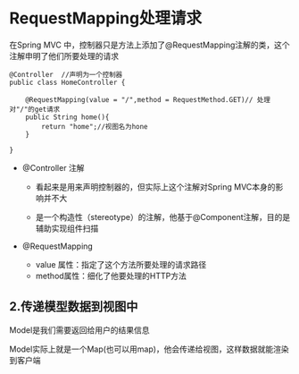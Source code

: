 # RequestMapping处理请求

在Spring MVC 中，控制器只是方法上添加了@RequestMapping注解的类，这个注解申明了他们所要处理的请求

```
@Controller  //声明为一个控制器
public class HomeController {
    
    @RequestMapping(value = "/",method = RequestMethod.GET)// 处理对"/"的get请求
    public String home(){
        return "home";//视图名为hone
    }
    
}
```

- @Controller 注解

  - 看起来是用来声明控制器的，但实际上这个注解对Spring MVC本身的影响并不大

  - 是一个构造性（stereotype）的注解，他基于@Component注解，目的是辅助实现组件扫描

- @RequestMapping

  - value 属性：指定了这个方法所要处理的请求路径
  - method属性：细化了他要处理的HTTP方法

## 2.传递模型数据到视图中

Model是我们需要返回给用户的结果信息

Model实际上就是一个Map(也可以用map)，他会传递给视图，这样数据就能渲染到客户端



